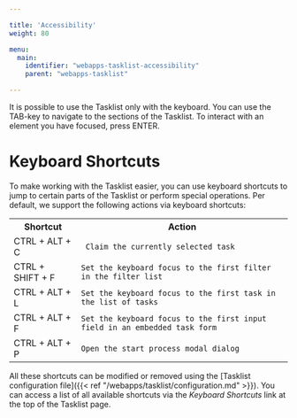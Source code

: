 ```yaml
---

title: 'Accessibility'
weight: 80

menu:
  main:
    identifier: "webapps-tasklist-accessibility"
    parent: "webapps-tasklist"

---
```


It is possible to use the Tasklist only with the keyboard. You can use the TAB-key to navigate to the sections of the Tasklist. To interact with an element you have focused, press ENTER.


# Keyboard Shortcuts

To make working with the Tasklist easier, you can use keyboard shortcuts to jump to certain parts of the Tasklist or perform special operations. Per default, we support the following actions via keyboard shortcuts:

<table class="table table-striped">
  <tr>
    <th>Shortcut</th>
    <th>Action</th>
     </tr>
  <tr>
    <td>CTRL + ALT + C</td>
    <td><code> Claim the currently selected task</code></td>

  </tr>
  <tr>
    <td>CTRL + SHIFT + F</td>
    <td><code>Set the keyboard focus to the first filter in the filter list</code></td>
   
  </tr>
  <tr>
    <td>CTRL + ALT + L</td>
    <td><code>Set the keyboard focus to the first task in the list of tasks</code></td>
   
  </tr>
  <tr>
    <td>CTRL + ALT + F</td>
    <td><code>Set the keyboard focus to the first input field in an embedded task form</code></td>
  
  </tr>
  <tr>
    <td>CTRL + ALT + P</td>
    <td><code>Open the start process modal dialog</code></td>
   
  </tr>
</table>

All these shortcuts can be modified or removed using the [Tasklist configuration file]({{< ref "/webapps/tasklist/configuration.md" >}}). You can access a list of all available shortcuts via the _Keyboard Shortcuts_ link at the top of the Tasklist page.
